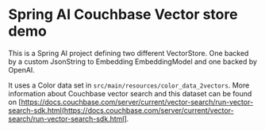 # Spring AI Couchbase Vector store demo

This is a Spring AI project defining two different VectorStore. One backed by a custom JsonString to Embedding EmbeddingModel and one backed by OpenAI.

It uses a Color data set in `src/main/resources/color_data_2vectors`. More information about Couchbase vector search and this dataset can be found on [https://docs.couchbase.com/server/current/vector-search/run-vector-search-sdk.html(https://docs.couchbase.com/server/current/vector-search/run-vector-search-sdk.html].


